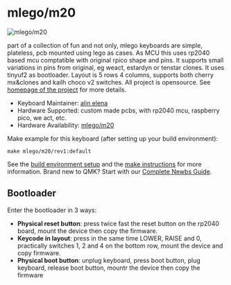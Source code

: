 # mlego/m20

![mlego/m20](https://i.imgur.com/B4jLOdnh.jpeg)

part of a collection of fun and not only, mlego keyboards are simple, plateless, pcb mounted using
lego as cases. As MCU this uses rp2040 based mcu comptatible with original rpico shape and pins.
It supports small variations in pins from original, eg weact, estardyn or tenstar clones. It uses tinyuf2
as bootloader. Layout is 5 rows 4 columns, supports both cherry mx&clones and kailh choco v2 switches.
All project is opensource. See [homepage of the project](https://gitlab.com/m-lego/m65)
for more details.

* Keyboard Maintainer: [alin elena](https://github.com/alinelena)
* Hardware Supported: custom made pcbs, with rp2040 mcu, raspberry pico, we act, etc.
* Hardware Availability: [mlego/m20](https://gitlab.com/m-lego/m20)

Make example for this keyboard (after setting up your build environment):

    make mlego/m20/rev1:default

See the [build environment setup](https://docs.qmk.fm/#/getting_started_build_tools) and the [make instructions](https://docs.qmk.fm/#/getting_started_make_guide) for more information. Brand new to QMK? Start with our [Complete Newbs Guide](https://docs.qmk.fm/#/newbs).

## Bootloader

Enter the bootloader in 3 ways:

* **Physical reset button**: press twice fast the reset button on the rp2040 board, mount the device then copy the firmware.
* **Keycode in layout**: press in the same time LOWER, RAISE and 0, practically switches 1, 2 and 4 on the bottom row, mount the
  device and copy firmware.
* **Physical boot button**: unplug keyboard, press boot button, plug keyboard, release boot button, mountr the device then copy the
  firmware
